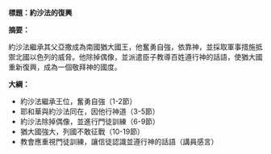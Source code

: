**標題：約沙法的復興**

**摘要：**

約沙法繼承其父亞撒成為南國猶大國王，他奮勇自強，依靠神，並採取軍事措施抵禦北國以色列的威脅。他除掉偶像，並派遣臣子教導百姓遵行神的話語，使猶大國重新復興，成為一個敬拜神的國度。

**大綱：**

* 約沙法繼承王位，奮勇自強（1-2節）
* 耶和華與約沙法同在，因他行神道（3-5節）
* 約沙法除掉偶像，並進行門徒訓練（6-9節）
* 猶大國強大，列國不敢征戰（10-19節）
* 教會應重視門徒訓練，讓信徒認識並遵行神的話語（講員感言）